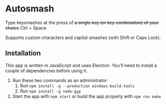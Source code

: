 # Autosmash

Type keysmashes at the press of ~~a single key (or key combination) of your choice~~ Ctrl + Space.

Supports custom characters and capital smashes (with Shift or Caps Lock).

## Installation

This app is written in JavaScript and uses Electron. You'll need to install a couple of dependencies before using it.

1. Run these two commands as an administrator
   1. Run `npm install -g --production windows-build-tools`
   2. Run `npm install -g node-gyp`
2. Start the app with `npm start` or build the app properly with `npm run make`